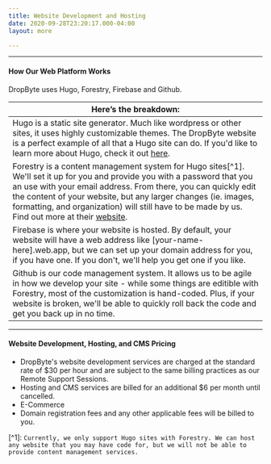 ```yaml
---
title: Website Development and Hosting
date: 2020-09-28T23:20:17.000-04:00
layout: more

---
```

***

#### How Our Web Platform Works

DropByte uses Hugo, Forestry, Firebase and Github.

| Here’s the breakdown:                                        |
|--------------------------------------------------------------|
| Hugo is a static site generator. Much like wordpress or other sites, it uses highly customizable themes. The DropByte website is a perfect example of all that a Hugo site can do. If you'd like to learn more about Hugo, check it out [here](https://gohugo.io). |
| Forestry is a content management system for Hugo sites\[^1\]. We'll set it up for you and provide you with a password that you an use with your email address. From there, you can quickly edit the content of your website, but any larger changes (ie. images, formatting, and organization) will still have to be made by us. Find out more at their [website](https://forestry.io). |
| Firebase is where your website is hosted. By default, your website will have a web address like \[your-name-here\].web.app, but we can set up your domain address for you, if you have one. If you don't, we'll help you get one if you like. |
| Github is our code management system. It allows us to be agile in how we develop your site - while some things are editible with Forestry, most of the customization is hand-coded. Plus, if your website is broken, we'll be able to quickly roll back the code and get you back up in no time. |

***

#### Website Development, Hosting, and CMS Pricing

* DropByte's website development services are charged at the standard rate of $30 per hour and are subject to the same billing practices as our Remote Support Sessions.
* Hosting and CMS services are billed for an additional $6 per month until cancelled.
* E-Commerce 
* Domain registration fees and any other applicable fees will be billed to you.

\[^1\]: `Currently, we only support Hugo sites with Forestry. We can host any website that you may have code for, but we will not be able to provide content management services.`
